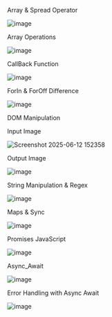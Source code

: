 Array & Spread Operator

![image](https://github.com/user-attachments/assets/7b8551bd-80b2-421c-a487-1cea61dd6e34)

Array Operations

![image](https://github.com/user-attachments/assets/a96ca82d-02cd-4b0f-a8b7-0738bc53cf15)

CallBack Function

![image](https://github.com/user-attachments/assets/87cdc1d7-491e-47b6-a48f-8bf34b9dcc05)

ForIn & ForOff Difference

![image](https://github.com/user-attachments/assets/1d72aa2d-ba14-49d1-a42d-31c0e9c368e0)

DOM Manipulation

Input Image

![Screenshot 2025-06-12 152358](https://github.com/user-attachments/assets/920f7ab5-849e-4b60-95dc-5793efcc6844)

Output Image

![image](https://github.com/user-attachments/assets/3d40edca-d945-43af-b401-678ac4c9391b)


String Manipulation & Regex

![image](https://github.com/user-attachments/assets/e5e85f59-46aa-475a-9fe7-25c1f636f36c)

Maps & Sync

![image](https://github.com/user-attachments/assets/4dd211d6-0a07-458f-8006-0f6aa7b5b422)


Promises JavaScript

![image](https://github.com/user-attachments/assets/66cfbcb6-edba-4ae8-804c-984a4673630b)

Async_Await

![image](https://github.com/user-attachments/assets/a3523a86-705f-48e3-a021-a3028774b2f4)

Error Handling with Async Await

![image](https://github.com/user-attachments/assets/c5990ba4-1695-4285-a47b-15dc2e3af2e2)








